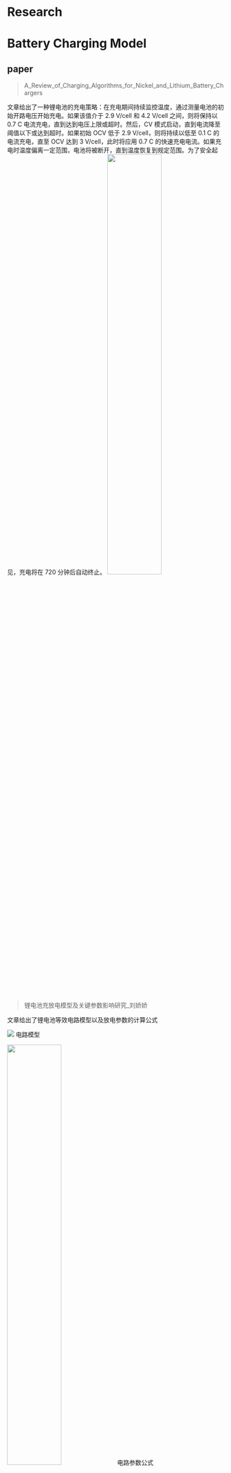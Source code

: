 # Research
# Battery Charging  Model

## paper

> A_Review_of_Charging_Algorithms_for_Nickel_and_Lithium_Battery_Chargers

文章给出了一种锂电池的充电策略：在充电期间持续监控温度，通过测量电池的初始开路电压开始充电。如果该值介于 2.9 V/cell 和 4.2 V/cell 之间，则将保持以 0.7 C 电流充电，直到达到电压上限或超时。然后，CV 模式启动，直到电流降至阈值以下或达到超时。如果初始 OCV 低于 2.9 V/cell，则将持续以低至 0.1 C 的电流充电，直至 OCV 达到 3 V/cell，此时将应用 0.7 C 的快速充电电流。如果充电时温度偏离一定范围，电池将被断开，直到温度恢复到规定范围。为了安全起见，充电将在 720 分钟后自动终止。
<img src="https://img-blog.csdnimg.cn/direct/e9248ed0944749a2b8e01cda444efb90.png" width="50%">

>锂电池充放电模型及关键参数影响研究_刘娇娇

文章给出了锂电池等效电路模型以及放电参数的计算公式

![](https://img-blog.csdnimg.cn/direct/78ae13ef29644619bd6c86229f890d2d.png ) 电路模型

<img src="https://img-blog.csdnimg.cn/direct/8702c2bd0328424eb2d28f244d4988ac.png" width="50%"> 电路参数公式

式中：E0 为锂电池内电势，V；K 为锂电池极化电压，V；Cmax 为 锂电池的最大容量，Ah；Qe 为锂电池充放电量，Ah；A 为指数 区电压振幅，V；B 为指数区时间常数的倒数；Efull 为电池满充 电压，V；Eexp 为锂电池放电曲线中指数区的截止电压，V；通常 锂电池厂家会给定电池的额定电压 Erated ，按照锂电池的特性， Erated=0.929 5Eexp ；Qexp 为指数区域的电池容量，Ah；Enom 为放电 截 止 电 压 ，V；Qnom 为锂电池放电曲线中线性区的电池容量， Ah；R 为锂电池内电阻，Ω；Inom 为锂电池额定放电电流，A；锂 电池的额定放电电流和最大容量呈线性关系， Inom=0.434 783 Cmax ；IB 是流过锂电池的电流，单位为 A；h 是锂 电池的充放电效率，根据经验可0.995~0.998。
# Battery capacity
| 地区 |  2020年居民人均年用电量（kw*h）|参考电池容量（kw*h），以年人均用电量除以180得到
|--|--|--|
| 瑞典 | 13085 |73

参考网址：https://www.indexmundi.com/map/?v=81000&r=eu&l=zh




 

<!--stackedit_data:
eyJoaXN0b3J5IjpbNDI5ODA4NzM4LDExMDg0MTcwMDksNTM2MT
AxNTk2LDcyMDI4MDEzNywtMTkzNTY0OTA4OCwtMTI0NDEyNTE5
OSw1NTY2NDc1ODhdfQ==
-->